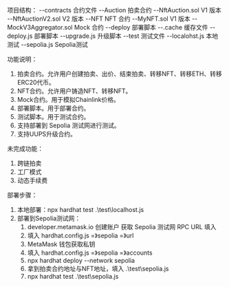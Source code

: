 项目结构：
--contracts                 合约文件
    --Auction               拍卖合约
        --NftAuction.sol    V1 版本
        --NftAuctionV2.sol  V2 版本
    --NFT                   NFT 合约
        --MyNFT.sol         V1 版本
    --MockV3Aggregator.sol  Mock 合约
--deploy                    部署脚本
    --.cache                缓存文件
    --deploy.js             部署脚本
    --upgrade.js            升级脚本
--test                      测试文件
    --localohst.js          本地测试
    --sepolia.js            Sepolia测试

功能说明：
1. 拍卖合约。允许用户创建拍卖、出价、结束拍卖、转移NFT、转移ETH、转移ERC20代币。
2. NFT合约。允许用户铸造NFT、转移NFT。
3. Mock合约。用于模拟Chainlink价格。
4. 部署脚本。用于部署合约。
5. 测试脚本。用于测试合约。
6. 支持部署到 Sepolia 测试网进行测试。
7. 支持UUPS升级合约。

未完成功能：
1. 跨链拍卖
2. 工厂模式
3. 动态手续费

部署步骤：
1. 本地部署：npx hardhat test .\test\localhost.js
2. 部署到Sepolia测试网：
    1. developer.metamask.io 创建账户 获取 Sepolia 测试网 RPC URL 填入
    2. 填入 hardhat.config.js =》sepolia =》url
    3. MetaMask 钱包获取私钥
    4. 填入 hardhat.config.js =》sepolia =》accounts
    5. npx hardhat deploy --network sepolia
    6. 拿到拍卖合约地址与NFT地址，填入 .\test\sepolia.js
    7. npx hardhat test .\test\sepolia.js